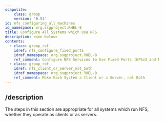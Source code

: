 ```yaml
---
scapolite:
    class: group
    version: '0.51'
id: nfs_configuring_all_machines
id_namespace: org.ssgproject.RHEL-8
title: Configure All Systems which Use NFS
description: <see below>
contents:
  - class: group_ref
    idref: nfs_configure_fixed_ports
    idref_namespace: org.ssgproject.RHEL-8
    ref_comment: Configure NFS Services to Use Fixed Ports (NFSv3 and NFSv2)
  - class: group_ref
    idref: nfs_client_or_server_not_both
    idref_namespace: org.ssgproject.RHEL-8
    ref_comment: Make Each System a Client or a Server, not Both
---
```



## /description

The
steps in this section are appropriate for all systems which run NFS,
whether they operate as clients or as servers.
